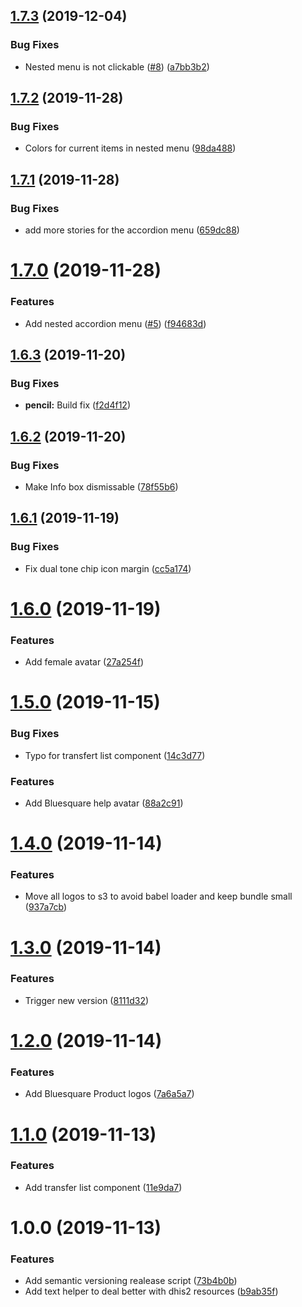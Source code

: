 ## [1.7.3](https://github.com/BLSQ/manager-ui/compare/v1.7.2...v1.7.3) (2019-12-04)


### Bug Fixes

* Nested menu is not clickable ([#8](https://github.com/BLSQ/manager-ui/issues/8)) ([a7bb3b2](https://github.com/BLSQ/manager-ui/commit/a7bb3b2f8fcb60dc7f4f570e687e23b2b0318e8e))

## [1.7.2](https://github.com/BLSQ/manager-ui/compare/v1.7.1...v1.7.2) (2019-11-28)


### Bug Fixes

* Colors for current items in nested menu ([98da488](https://github.com/BLSQ/manager-ui/commit/98da488de12e4b5dbc5cf53bda545415735505c1))

## [1.7.1](https://github.com/BLSQ/manager-ui/compare/v1.7.0...v1.7.1) (2019-11-28)


### Bug Fixes

* add more stories for the accordion menu ([659dc88](https://github.com/BLSQ/manager-ui/commit/659dc88eb97bc0bd93f294e74c08e428540d576d))

# [1.7.0](https://github.com/BLSQ/manager-ui/compare/v1.6.3...v1.7.0) (2019-11-28)


### Features

* Add nested accordion menu ([#5](https://github.com/BLSQ/manager-ui/issues/5)) ([f94683d](https://github.com/BLSQ/manager-ui/commit/f94683d8dd4e22ff86f78a64679386a946ebcdf3))

## [1.6.3](https://github.com/BLSQ/manager-ui/compare/v1.6.2...v1.6.3) (2019-11-20)


### Bug Fixes

* **pencil:** Build fix ([f2d4f12](https://github.com/BLSQ/manager-ui/commit/f2d4f12a0a1aec23c3deb992bdba9c2c7a248710))

## [1.6.2](https://github.com/BLSQ/manager-ui/compare/v1.6.1...v1.6.2) (2019-11-20)


### Bug Fixes

* Make Info box dismissable ([78f55b6](https://github.com/BLSQ/manager-ui/commit/78f55b6f5fefa2c519043ed9f304aa27b6c6d436))

## [1.6.1](https://github.com/BLSQ/manager-ui/compare/v1.6.0...v1.6.1) (2019-11-19)


### Bug Fixes

* Fix dual tone chip icon margin ([cc5a174](https://github.com/BLSQ/manager-ui/commit/cc5a1743fe4ab0e837a7a6e0cc27c710e2fa2bcc))

# [1.6.0](https://github.com/BLSQ/manager-ui/compare/v1.5.0...v1.6.0) (2019-11-19)


### Features

* Add female avatar ([27a254f](https://github.com/BLSQ/manager-ui/commit/27a254f5b2a997cfb10027e5e8dd0fb9f1600990))

# [1.5.0](https://github.com/BLSQ/manager-ui/compare/v1.4.0...v1.5.0) (2019-11-15)


### Bug Fixes

* Typo for transfert list component ([14c3d77](https://github.com/BLSQ/manager-ui/commit/14c3d779e744dc6f75d5d7ac9d4cd2e8e406ebc6))


### Features

* Add Bluesquare help avatar ([88a2c91](https://github.com/BLSQ/manager-ui/commit/88a2c910bfe10eb794ab31467de9b1bcff8e8e56))

# [1.4.0](https://github.com/BLSQ/manager-ui/compare/v1.3.0...v1.4.0) (2019-11-14)


### Features

* Move all logos to s3 to avoid babel loader and keep bundle small ([937a7cb](https://github.com/BLSQ/manager-ui/commit/937a7cb2318dc06cc950b73d9077bcd7988b098f))

# [1.3.0](https://github.com/BLSQ/manager-ui/compare/v1.2.0...v1.3.0) (2019-11-14)


### Features

* Trigger new version ([8111d32](https://github.com/BLSQ/manager-ui/commit/8111d324f97ff0d62a05ef38f0b6882b82746d3c))

# [1.2.0](https://github.com/BLSQ/manager-ui/compare/v1.1.0...v1.2.0) (2019-11-14)


### Features

* Add Bluesquare Product logos ([7a6a5a7](https://github.com/BLSQ/manager-ui/commit/7a6a5a7a2f50792bda1d0aedb9a7013903370bba))

# [1.1.0](https://github.com/BLSQ/manager-ui/compare/v1.0.0...v1.1.0) (2019-11-13)


### Features

* Add transfer list component ([11e9da7](https://github.com/BLSQ/manager-ui/commit/11e9da7ff2f6006dda006b9056e6c2c2caf1736f))

# 1.0.0 (2019-11-13)


### Features

* Add semantic versioning realease script ([73b4b0b](https://github.com/BLSQ/manager-ui/commit/73b4b0bcac50466c3c1a5d74799e75ae3b8462bf))
* Add text helper to deal better with dhis2 resources ([b9ab35f](https://github.com/BLSQ/manager-ui/commit/b9ab35f9e2c94a34280bd5db66bdbaecb7636191))

